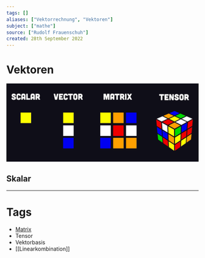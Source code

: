 ```yaml
---
tags: []
aliases: ["Vektorrechnung", "Vektoren"]
subject: ["mathe"]
source: ["Rudolf Frauenschuh"]
created: 28th September 2022
---
```


# Vektoren

![](assets/Pasted%20image%2020231226163830.png)

## Skalar

---

# Tags

- [Matrix](../mathe%20(4)/Matrix.md)
- Tensor
- Vektorbasis
- [[Linearkombination]]